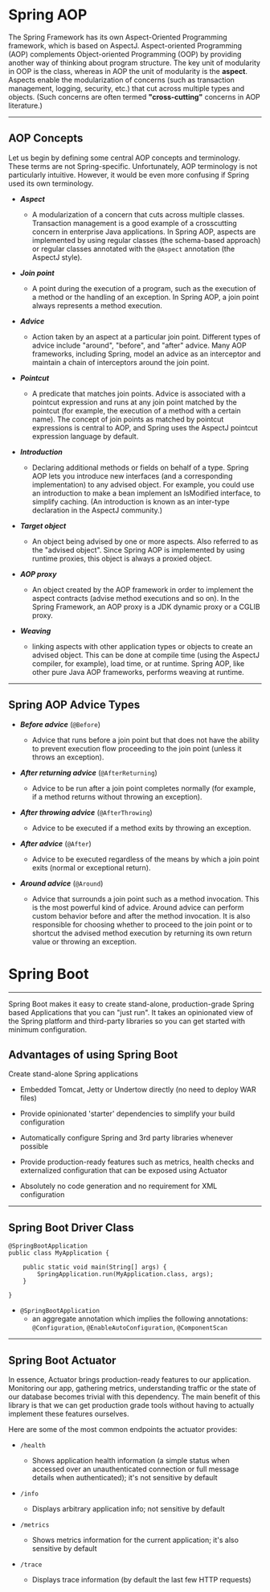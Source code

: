 # Spring AOP

The Spring Framework has its own Aspect-Oriented Programming framework, which is based on AspectJ. Aspect-oriented Programming (AOP) complements Object-oriented Programming (OOP) by providing another way of thinking about program structure. The key unit of modularity in OOP is the class, whereas in AOP the unit of modularity is the **aspect**. Aspects enable the modularization of concerns (such as transaction management, logging, security, etc.) that cut across multiple types and objects. (Such concerns are often termed **"cross-cutting"** concerns in AOP literature.)

---

## AOP Concepts

Let us begin by defining some central AOP concepts and terminology. These terms are not Spring-specific. Unfortunately, AOP terminology is not particularly intuitive. However, it would be even more confusing if Spring used its own terminology.

-   _**Aspect**_

    -   A modularization of a concern that cuts across multiple classes. Transaction management is a good example of a crosscutting concern in enterprise Java applications. In Spring AOP, aspects are implemented by using regular classes (the schema-based approach) or regular classes annotated with the `@Aspect` annotation (the AspectJ style).

-   _**Join point**_

    -   A point during the execution of a program, such as the execution of a method or the handling of an exception. In Spring AOP, a join point always represents a method execution.

-   _**Advice**_

    -   Action taken by an aspect at a particular join point. Different types of advice include "around", "before", and "after" advice. Many AOP frameworks, including Spring, model an advice as an interceptor and maintain a chain of interceptors around the join point.

-   _**Pointcut**_

    -   A predicate that matches join points. Advice is associated with a pointcut expression and runs at any join point matched by the pointcut (for example, the execution of a method with a certain name). The concept of join points as matched by pointcut expressions is central to AOP, and Spring uses the AspectJ pointcut expression language by default.

-   _**Introduction**_

    -   Declaring additional methods or fields on behalf of a type. Spring AOP lets you introduce new interfaces (and a corresponding implementation) to any advised object. For example, you could use an introduction to make a bean implement an IsModified interface, to simplify caching. (An introduction is known as an inter-type declaration in the AspectJ community.)

-   _**Target object**_

    -   An object being advised by one or more aspects. Also referred to as the "advised object". Since Spring AOP is implemented by using runtime proxies, this object is always a proxied object.

-   _**AOP proxy**_

    -   An object created by the AOP framework in order to implement the aspect contracts (advise method executions and so on). In the Spring Framework, an AOP proxy is a JDK dynamic proxy or a CGLIB proxy.

-   _**Weaving**_
    -   linking aspects with other application types or objects to create an advised object. This can be done at compile time (using the AspectJ compiler, for example), load time, or at runtime. Spring AOP, like other pure Java AOP frameworks, performs weaving at runtime.

---

## Spring AOP Advice Types

-   _**Before advice**_ (`@Before`)

    -   Advice that runs before a join point but that does not have the ability to prevent execution flow proceeding to the join point (unless it throws an exception).

-   _**After returning advice**_ (`@AfterReturning`)

    -   Advice to be run after a join point completes normally (for example, if a method returns without throwing an exception).

-   _**After throwing advice**_ (`@AfterThrowing`)

    -   Advice to be executed if a method exits by throwing an exception.

-   _**After advice**_ (`@After`)

    -   Advice to be executed regardless of the means by which a join point exits (normal or exceptional return).

-   _**Around advice**_ (`@Around`)
    -   Advice that surrounds a join point such as a method invocation. This is the most powerful kind of advice. Around advice can perform custom behavior before and after the method invocation. It is also responsible for choosing whether to proceed to the join point or to shortcut the advised method execution by returning its own return value or throwing an exception.

# Spring Boot

---

Spring Boot makes it easy to create stand-alone, production-grade Spring based Applications that you can "just run". It takes an opinionated view of the Spring platform and third-party libraries so you can get started with minimum configuration.

## Advantages of using Spring Boot

Create stand-alone Spring applications

-   Embedded Tomcat, Jetty or Undertow directly (no need to deploy WAR files)

-   Provide opinionated 'starter' dependencies to simplify your build configuration

-   Automatically configure Spring and 3rd party libraries whenever possible

-   Provide production-ready features such as metrics, health checks and externalized configuration that can be exposed using Actuator

-   Absolutely no code generation and no requirement for XML configuration

---

## Spring Boot Driver Class

    @SpringBootApplication
    public class MyApplication {

    	public static void main(String[] args) {
    		SpringApplication.run(MyApplication.class, args);
    	}

    }

-   `@SpringBootApplication`
    -   an aggregate annotation which implies the following annotations: `@Configuration`, `@EnableAutoConfiguration`, `@ComponentScan`

---

## Spring Boot Actuator

In essence, Actuator brings production-ready features to our application. Monitoring our app, gathering metrics, understanding traffic or the state of our database becomes trivial with this dependency. The main benefit of this library is that we can get production grade tools without having to actually implement these features ourselves.

Here are some of the most common endpoints the actuator provides:

-   `/health`

    -   Shows application health information (a simple status when accessed over an unauthenticated connection or full message details when authenticated); it's not sensitive by default

-   `/info`

    -   Displays arbitrary application info; not sensitive by default

-   `/metrics`

    -   Shows metrics information for the current application; it's also sensitive by default

-   `/trace`
    -   Displays trace information (by default the last few HTTP requests)